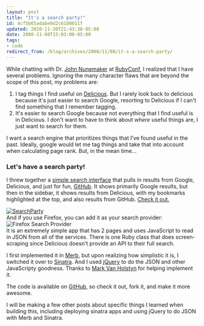```yaml
---
layout: post
title: "It's a search party!"
id: 4cf5b65adabe9d2c6100011f
updated: 2010-11-30T21:43:38-05:00
date: 2008-11-08T15:03:00-05:00
tags:
- code
redirect_from: /blog/archives/2008/11/08/it-s-a-search-party/
---
```


While chatting with Dr. [John Nunemaker](http://railstips.org) at [RubyConf](http://rubyconf.org), I realized that I have several problems. Ignoring the many character flaws that are beyond the scope of this post, my problems are:

1.  I tag things I find useful on [Delicious](http://delicious.com/bkeepers). But I rarely look back to delicious because it's just easier to search Google, resorting to Delicious if I can't find something that I remember tagging.
2.  It's easier to search Google because not everything that I find useful is in Delicious. I don't want to have to think about *where* useful things are, I just want to search for them.

I want a search engine that prioritizes things that I've found useful in the past. Ideally, google would let me tag things and take that into account when calculating page rank. But, in the mean time…

### Let's have a search party!

I threw together a [simple search interface](http://search.collectiveidea.com) that pulls in results from Google, Delicious, and just for fun, [GitHub](http://github.com). It shows primarily Google results, but then in the sidebar, it shows results from Delicious, with my bookmarks highlighted at the top, and also results from GitHub. [Check it out.](http://search.collectiveidea.com)

<div class="figure">
<a href="http://search.collectiveidea.com"><img src="http://opensoul.org/assets/2008/11/8/Picture_3.png" title="SearchParty" /></a>

</div>
And if you use Firefox, you can add it as your search provider:

<div class="figure">
<img src="http://opensoul.org/assets/2008/11/8/searchparty-opensearch.png" title="Firefox Search Provider" />

</div>
It is an extremely simple app that has 2 pages and uses JavaScript to read in JSON from all of the services. There is one Ruby class that does screen-scraping since Delicious doesn't provide an API to their full search.

I first implemented it in [Merb](http://merbivore.com), but upon realizing how simplistic it is, I switched it over to [Sinatra](http://sinatra.rubyforge.org). And I used [jQuery](http://jquery.com) to do the JSON and other JavaScripty goodness. Thanks to [Mark Van Holstyn](http://mutuallyhuman.com/) for helping implement it.

The code is available on [GitHub](http://github.com/collectiveidea/searchparty), so check it out, fork it, and make it more awesome.

I will be making a few other posts about specific things I learned when building this, including deploying sinatra apps and using jQuery to do JSON with Merb and Sinatra.
